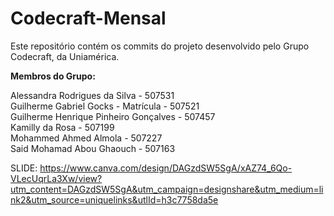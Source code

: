 # Codecraft-Mensal
Este repositório contém os commits do projeto desenvolvido pelo Grupo Codecraft, da Uniamérica.

**Membros do Grupo:** <br>

Alessandra Rodrigues da Silva - 507531 <br>
Guilherme Gabriel Gocks - Matrícula - 507521 <br>
Guilherme Henrique Pinheiro Gonçalves - 507457 <br>
Kamilly da Rosa - 507199 <br>
Mohammed Ahmed Almola - 507227 <br>
Said Mohamad Abou Ghaouch - 507163

SLIDE: https://www.canva.com/design/DAGzdSW5SgA/xAZ74_6Qo-VLecUqrLa3Xw/view?utm_content=DAGzdSW5SgA&utm_campaign=designshare&utm_medium=link2&utm_source=uniquelinks&utlId=h3c7758da5e
